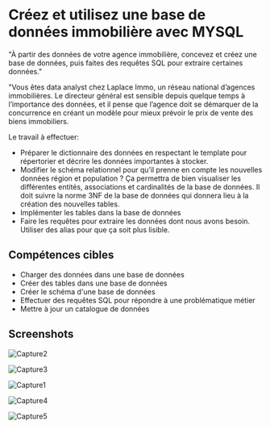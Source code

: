# Créez et utilisez une base de données immobilière avec MYSQL

"À partir des données de votre agence immobilière, concevez et créez une base de
données, puis faites des requêtes SQL pour extraire certaines données."

"Vous êtes data analyst chez Laplace Immo, un réseau national d’agences immobilières. Le
directeur général est sensible depuis quelque temps à l’importance des données, et il
pense que l’agence doit se démarquer de la concurrence en créant un modèle pour mieux
prévoir le prix de vente des biens immobiliers.

Le travail à effectuer:

- Préparer le dictionnaire des données en respectant le template pour répertorier et décrire les données importantes à stocker.
- Modifier le schéma relationnel pour qu’il prenne en compte les nouvelles données région et population ? Ça permettra de bien visualiser les différentes entités, associations et cardinalités de la base de données. Il doit suivre la norme 3NF de la base de données qui donnera lieu à la création des nouvelles tables.
- Implémenter les tables dans la base de données 
- Faire les requêtes pour extraire les données dont nous avons besoin. Utiliser des alias pour que ça soit plus lisible. 


## Compétences cibles

 - Charger des données dans une base de données
 - Créer des tables dans une base de données
 - Créer le schéma d'une base de données
 - Effectuer des requêtes SQL pour répondre à une problématique métier
 - Mettre à jour un catalogue de données



## Screenshots

![Capture2](https://github.com/JenniferLeuriot/BDD_immobiliere_MYSQL/assets/138499241/41f3a18c-37a1-45c9-b7a5-ba53f669f4fb)

![Capture3](https://github.com/JenniferLeuriot/BDD_immobiliere_MYSQL/assets/138499241/e12d1c9f-3528-4f3c-91e2-7f9c2164e135)

![Capture1](https://github.com/JenniferLeuriot/BDD_immobiliere_MYSQL/assets/138499241/ce6b6a80-a878-4d33-aa8b-41389da9d6f2)

![Capture4](https://github.com/JenniferLeuriot/BDD_immobiliere_MYSQL/assets/138499241/c6ab6528-8734-40f7-894c-062582585b3b)

![Capture5](https://github.com/JenniferLeuriot/BDD_immobiliere_MYSQL/assets/138499241/4f786f35-9e0c-44bf-8df9-ddb51d951493)


